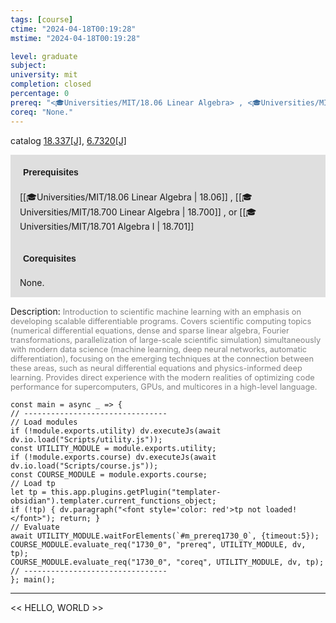 ```yaml
---
tags: [course]
ctime: "2024-04-18T00:19:28"
mstime: "2024-04-18T00:19:28"

level: graduate
subject: 
university: mit
completion: closed
percentage: 0
prereq: "<🎓Universities/MIT/18.06 Linear Algebra> , <🎓Universities/MIT/18.700 Linear Algebra> , or <🎓Universities/MIT/18.701 Algebra I>"
coreq: "None."
---
```


catalog [18.337[J]](http://student.mit.edu/catalog/m18a.html#18.337), [6.7320[J]](http://student.mit.edu/catalog/m6c.html#6.7320)

<span style="display: block; padding: 15px; background-color: rgb(100, 100, 100, 0.2);"><font id="m_prereq1730_0" style="display: block; font-family: Arial, sans-serif; font-weight: bold; padding: 5px">Prerequisites</font><br><span id="prereq1730_0">[[🎓Universities/MIT/18.06 Linear Algebra | 18.06]] , [[🎓Universities/MIT/18.700 Linear Algebra | 18.700]] , or [[🎓Universities/MIT/18.701 Algebra I | 18.701]]</span></span>
<span style="display: block; padding: 15px; background-color: rgb(100, 100, 100, 0.2);"><font id="m_coreq1730_0" style="display: block; font-family: Arial, sans-serif; font-weight: bold; padding: 5px">Corequisites</font><br><span id="coreq1730_0">None.</span></span>

<font style="">Description:</font>
<font style="color: grey; font-size: 0.8rem;">Introduction to scientific machine learning with an emphasis on developing scalable differentiable programs. Covers scientific computing topics (numerical differential equations, dense and sparse linear algebra, Fourier transformations, parallelization of large-scale scientific simulation) simultaneously with modern data science (machine learning, deep neural networks, automatic differentiation), focusing on the emerging techniques at the connection between these areas, such as neural differential equations and physics-informed deep learning. Provides direct experience with the modern realities of optimizing code performance for supercomputers, GPUs, and multicores in a high-level language.</font>

```dataviewjs
const main = async _ => {
// --------------------------------
// Load modules
if (!module.exports.utility) dv.executeJs(await dv.io.load("Scripts/utility.js"));
const UTILITY_MODULE = module.exports.utility;
if (!module.exports.course) dv.executeJs(await dv.io.load("Scripts/course.js"));
const COURSE_MODULE = module.exports.course;
// Load tp
let tp = this.app.plugins.getPlugin("templater-obsidian").templater.current_functions_object;
if (!tp) { dv.paragraph("<font style='color: red'>tp not loaded!</font>"); return; }
// Evaluate
await UTILITY_MODULE.waitForElements(`#m_prereq1730_0`, {timeout:5});
COURSE_MODULE.evaluate_req("1730_0", "prereq", UTILITY_MODULE, dv, tp);
COURSE_MODULE.evaluate_req("1730_0", "coreq", UTILITY_MODULE, dv, tp);
// --------------------------------
}; main();
```

---

<< HELLO, WORLD >>
